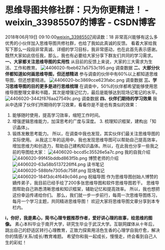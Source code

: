 # 思维导图共修社群：只为你更精进！ - weixin_33985507的博客 - CSDN博客
2018年06月19日 09:10:00[weixin_33985507](https://me.csdn.net/weixin_33985507)阅读数：18
非常高兴能够有这么多优秀的小伙伴加入思维导图共修社群，也给了我如此真诚的反馈。
看着大家给我写下那么一段段非常真诚、详细的学习目标，我非常感动，也在此首先表示感谢。
既然大家如此信任我，那么，我也有必要给大家分享下群友们共同的学习需求。
**一、大家都关注思维导图的实用性**
从目前的反馈上来说，大家的三大需求为生活、工作和教育。
![4406020-fbeb627a5753c195.png](https://upload-images.jianshu.io/upload_images/4406020-fbeb627a5753c195.png)
调查数据
**二、大部分伙伴都知道如何画思维导图，但还想精进**
参与调查的伙伴中有60%以上都知道思维导图，但还想要精进。
![4406020-bc3869cce623fabc.png](https://upload-images.jianshu.io/upload_images/4406020-bc3869cce623fabc.png)
调查数据
**三、学习思维导图的目的更多是进行思维梳理**
在调查中，50%的伙伴都希望能够使用思维导图整理文章和书籍，其次是增强记忆力，最后是能够达到现场记笔记的水平。
![4406020-3442f876aa27549c.png](https://upload-images.jianshu.io/upload_images/4406020-3442f876aa27549c.png)
调查数据
**四、伙伴们期待的学习效果**
我从中选择了伙伴们所期待的学习效果，看看你是不是也有类似的效果：
1. 能够随时使用，提高学习效率，缩短工作时间。
2. 增强逻辑思维能力，加深思考的广度与深度。
3. 梳理知识框架，建构出「知识晶体」。
4. 锻炼发散思考能力。
所以，在调查中我也发现，其实伙伴们最关注思维导图的实际使用。
从我这三年的运用中，我也发现思维导图可以帮助自己提高效率，增加思维力和创造力，帮助自己建构知识晶体。所以，在此我也分享一些我之前的导图给大家：
![4406020-bccd5c35526e5a7c.png](https://upload-images.jianshu.io/upload_images/4406020-bccd5c35526e5a7c.png)
我的自我介绍
![4406020-99f45bddbd863f5b.png](https://upload-images.jianshu.io/upload_images/4406020-99f45bddbd863f5b.png)
博赞老师的介绍
![4406020-63a58b5137226ff4.png](https://upload-images.jianshu.io/upload_images/4406020-63a58b5137226ff4.png)
读书笔记
![4406020-588bfe7305dc758f.png](https://upload-images.jianshu.io/upload_images/4406020-588bfe7305dc758f.png)
现场笔记
![4406020-184f3dc4f649c046.png](https://upload-images.jianshu.io/upload_images/4406020-184f3dc4f649c046.png)
祝福导图
作为思维导图创始人博赞的嫡传弟子，我目前已经手绘了200多张思维导图和软件思维导图若干。
思维导图帮助自己熟悉清晰思维和知识框架，辅助记忆和提高效率。
所以，我也想把这份幸运传递给你们。
那么，我们就一步一步前行，每周一次思维导图练习，每月一个学习主题，共同精进思维导图！
欢迎大家将思维导图文章分享到本专栏内。
> 
**i，你好，我是素心，简书心理专题推荐作者，爱好讲心理的故事，绘思维的图像。**
素心本科毕业于南开大学，研究生毕业于武汉大学。互联网媒体从十年后，跳出自己的舒适区转行心理教育，正致力探索用活色生香的心理学自我疗愈，解决你的情感/关系/成长/教育难题。
希望你和我一起成长，慢慢走，终会看到自己人生的彩虹！
